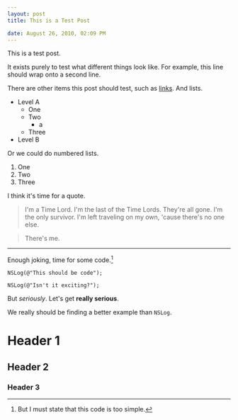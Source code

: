 ```yaml
---
layout: post
title: This is a Test Post

date: August 26, 2010, 02:09 PM
---
```


This is a test post.

It exists purely to test what different things look like. For example, this line should wrap onto a second line.

There are other items this post should test, such as [links](http://www.apple.com). And lists.

  * Level A
    * One
    * Two
      * a
    * Three
  * Level B

Or we could do numbered lists.

1. One
2. Two
3. Three

I think it's time for a quote.

> I'm a Time Lord. I'm the last of the Time Lords. They're all gone. I'm the only survivor. I'm left traveling on my own, 'cause there's no one else.

> There's me.

---

Enough joking, time for some code.[^1]

    NSLog(@"This should be code");

    NSLog(@"Isn't it exciting?");

But *seriously*. Let's get **really serious**.

We really should be finding a better example than `NSLog`.

# Header 1

## Header 2

### Header 3

[^1]: But I must state that this code is too simple.
